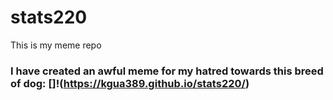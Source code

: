 # stats220
This is my meme repo 

### __I have created an awful meme for my hatred towards this breed of dog__: []!(https://kgua389.github.io/stats220/)
